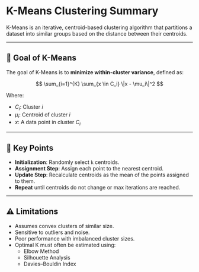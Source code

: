 
# K-Means Clustering Summary

K-Means is an iterative, centroid-based clustering algorithm that partitions a dataset into similar groups based on the distance between their centroids.

---

## 🎯 Goal of K-Means

The goal of K-Means is to **minimize within-cluster variance**, defined as:

$$
\sum_{i=1}^{K} \sum_{x \in C_i} \|x - \mu_i\|^2
$$

Where:

- $C_i$: Cluster $i$
- $\mu_i$: Centroid of cluster $i$
- $x$: A data point in cluster $C_i$

---

## 📌 Key Points

- **Initialization**: Randomly select `k` centroids.
- **Assignment Step**: Assign each point to the nearest centroid.
- **Update Step**: Recalculate centroids as the mean of the points assigned to them.
- **Repeat** until centroids do not change or max iterations are reached.

---

## ⚠️ Limitations

- Assumes convex clusters of similar size.
- Sensitive to outliers and noise.
- Poor performance with imbalanced cluster sizes.
- Optimal K must often be estimated using:
  - Elbow Method
  - Silhouette Analysis
  - Davies–Bouldin Index
